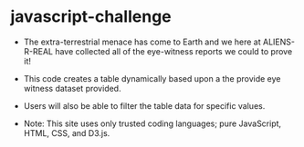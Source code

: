 # javascript-challenge

* The extra-terrestrial menace has come to Earth and we here at ALIENS-R-REAL have collected all of the eye-witness reports we could to prove it!

* This code creates a table dynamically based upon a the provide eye witness dataset provided. 

* Users will also be able to filter the table data for specific values.

* Note: This site uses only trusted coding languages; pure JavaScript, HTML, CSS, and D3.js.